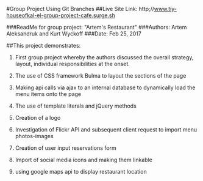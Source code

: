 #Group Project Using Git Branches
##Live Site Link: http;//www.tiy-houseofkal-el-group-project-cafe.surge.sh

###ReadMe for group project: "Artem's Restaurant"
###Authors: Artem Aleksandruk and Kurt Wyckoff
###Date:  Feb 25, 2017

##This project demonstrates:
  1. First group project whereby the authors discussed the overall strategy, layout, individual responsibilities at the onset.

  2. The use of CSS framework Bulma to layout the sections of the page

  3. Making api calls via ajax to an internal database to dynamically load the menu items  onto the page

  4. The use of template literals and jQuery methods

  5. Creation of a logo

  6. Investigation of Flickr API and subsequent client request to import menu photos-images

  7. Creation of user input reservations form

  8. Import of social media icons and making them linkable

  9. using google maps api to display restaurant location
